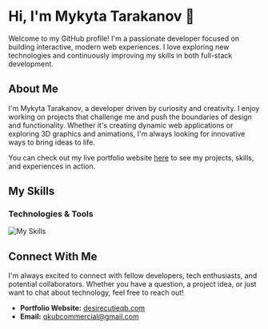 # Hi, I'm Mykyta Tarakanov 👋

Welcome to my GitHub profile! I'm a passionate developer focused on building interactive, modern web experiences. I love exploring new technologies and continuously improving my skills in both full-stack development.

## About Me

I'm Mykyta Tarakanov, a developer driven by curiosity and creativity. I enjoy working on projects that challenge me and push the boundaries of design and functionality. Whether it's creating dynamic web applications or exploring 3D graphics and animations, I'm always looking for innovative ways to bring ideas to life.

You can check out my live portfolio website [here](https://desirecutieqb.com) to see my projects, skills, and experiences in action.

## My Skills

### Technologies & Tools
![My Skills](https://go-skill-icons.vercel.app/api/icons?i=js,typescript,nextjs,redux,stripe,tailwind,mysql,threejs,shadcn,vite,prisma,dynamodb,nodejs,express,python,react,docker,aws,mongodb,sqlite,postgresql)

## Connect With Me

I'm always excited to connect with fellow developers, tech enthusiasts, and potential collaborators. Whether you have a question, a project idea, or just want to chat about technology, feel free to reach out!

- **Portfolio Website:** [desirecutieqb.com](https://desirecutieqb.com)
- **Email:** [qkubcommercial@gmail.com](mailto:qkubcommercial@gmail.com)

<!---
0QKub0/0QKub0 is a ✨ special ✨ repository because its `README.md` (this file) appears on your GitHub profile.
You can click the Preview link to take a look at your changes.
--->
